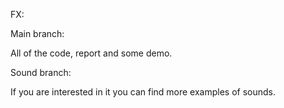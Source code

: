 FX:

Main branch:

All of the code, report and some demo.

Sound branch:

If you are interested in it you can find more examples of sounds.
